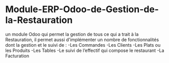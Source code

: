 # Module-ERP-Odoo-de-Gestion-de-la-Restauration
un module Odoo qui permet la gestion de tous ce qui a trait à la Restauration, il permet aussi d’implémenter un nombre de fonctionnalités dont la gestion et le suivi de : 
-Les Commandes 
-Les Clients 
-Les Plats ou les Produits 
-Les Tables 
-Le suivi de l’effectif qui compose le restaurant 
-La Facturation
